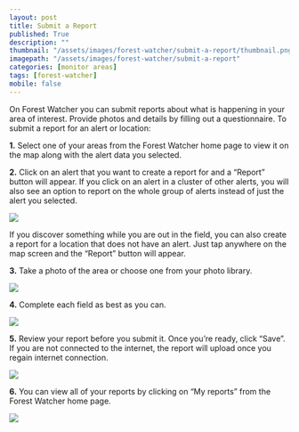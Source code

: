 ```yaml
---
layout: post
title: Submit a Report
published: True
description: ""
thumbnail: "/assets/images/forest-watcher/submit-a-report/thumbnail.png"
imagepath: "/assets/images/forest-watcher/submit-a-report"
categories: [monitor areas]
tags: [forest-watcher]
mobile: false
---
```



<div id="desktopContent" class="content">

  <p>On Forest Watcher you can submit reports about what is happening in your area of interest. Provide photos and details by filling out a questionnaire. To submit a report for an alert or location:</p>
  <p><strong>1.</strong> Select one of your areas from the Forest Watcher home page to view it on the map along with the alert data you selected. </p>
  <p><strong>2.</strong> Click on an alert that you want to create a report for and a “Report” button will appear. If you click on an alert in a cluster of other alerts, you will also see an option to report on the whole group of alerts instead of just the alert you selected. </p>
  <p><img src="{{relative_url}}{{page.imagepath}}/desktop/11a.png" /></p>
  <p>If you discover something while you are out in the field, you can also create a report for a location that does not have an alert. Just tap anywhere on the map screen and the “Report” button will appear.</p>
  <p><strong>3.</strong> Take a photo of the area or choose one from your photo library.</p>
  <p><img src="{{relative_url}}{{page.imagepath}}/desktop/11b.png" /></p>
  <p><strong>4.</strong> Complete each field as best as you can.</p>
  <p><img src="{{relative_url}}{{page.imagepath}}/desktop/3.png" /></p>
  <p><strong>5.</strong> Review your report before you submit it. Once you’re ready, click “Save”. If you are not connected to the internet, the report will upload once you regain internet connection.</p>
  <p><img src="{{relative_url}}{{page.imagepath}}/desktop/11c.png" /></p>
  <p><strong>6.</strong> You can view all of your reports by clicking on “My reports” from the Forest Watcher home page.</p>
  <p><img src="{{relative_url}}{{page.imagepath}}/desktop/11d.png" /></p>
</div>

<div id="mobileContent" class="content">
</div>
